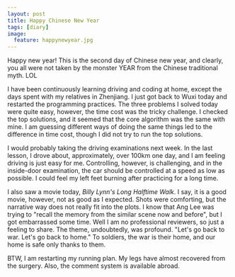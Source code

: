 ```yaml
---
layout: post
title: Happy Chinese New Year
tags: [diary]
image:
  feature: happynewyear.jpg
---
```


Happy new year! This is the second day of Chinese new year, and clearly, you all were not taken by the monster YEAR from the Chinese traditional myth. LOL

I have been continuously learning driving and coding at home, except the days spent with my relatives in Zhenjiang. I just got back to Wuxi today and restarted the programming practices. The three problems I solved today were quite easy, however, the time cost was the tricky challenge. I checked the top solutions, and it seemed that the core algorithm was the same with mine. I am guessing different ways of doing the same things led to the difference in time cost, though I did not try to run the top solutions.

I would probably taking the driving examinations next week. In the last lesson, I drove about, approximately, over 100km one day, and I am feeling driving is just easy for me. Controlling, however, is challenging, and in the inside-door examination, the car should be controlled at a speed as low as possible. I could feel my left feet burning after practicing for a long time.

I also saw a movie today, *Billy Lynn's Long Halftime Walk*. I say, it is a good movie, however, not as good as I expected. Shots were comforting, but the narrative way does not really fit into the plots. I know that Ang Lee was trying to "recall the memory from the similar scene now and before", but I got embarrassed some time. Well I am no professional reviewers, so just a feeling to share. The theme, undoubtedly, was profound. "Let's go back to war. Let's go back to home." To soldiers, the war is their home, and our home is safe only thanks to them.

BTW, I am restarting my running plan. My legs have almost recovered from the surgery. Also, the comment system is available abroad.
